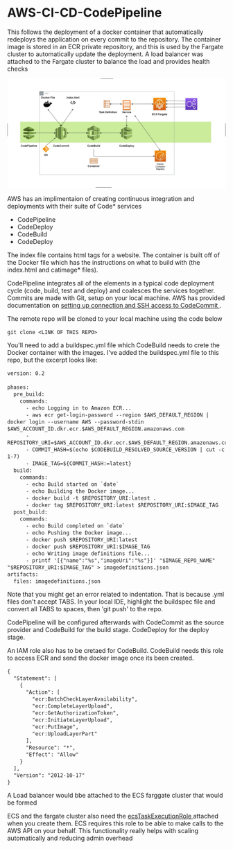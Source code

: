 # AWS-CI-CD-CodePipeline
This follows the deployment of a docker container that automatically redeploys the application on every commit to the repository. The container image is stored in an ECR private repository, and this is used by the Fargate cluster to automatically update the deployment. A load balancer was attached to the Fargate cluster to balance the load and provides health checks

![CI/CD](CI_CD.jpg)

AWS has an implimentaion of creating continuous integration and deployments with their suite of Code* services
- CodePipeline
- CodeDeploy
- CodeBuild
- CodeDeploy

The index file contains html tags for a website. The container is built off of the Docker file which has the instructions on what to build with (the index.html and catimage* files).

CodePipeline integrates all of the elements in a typical code deployment cycle (code, build, test and deploy) and coalesces the services together. Commits are made with Git, setup on your local machine. AWS has provided documentation on <a href = "https://docs.aws.amazon.com/codecommit/latest/userguide/setting-up-ssh-unixes.html"> setting up connection and SSH access to CodeCommit </a>.

The remote repo will be cloned to your local machine using the code below

```
git clone <LINK OF THIS REPO>
```

You'll need to add a buildspec.yml file which CodeBuild needs to crete the Docker container with the images. I've added the buildspec.yml file to this repo, but the excerpt looks like: 

```
version: 0.2

phases:
  pre_build:
	commands:
	  - echo Logging in to Amazon ECR...
	  - aws ecr get-login-password --region $AWS_DEFAULT_REGION | docker login --username AWS --password-stdin $AWS_ACCOUNT_ID.dkr.ecr.$AWS_DEFAULT_REGION.amazonaws.com
	  - REPOSITORY_URI=$AWS_ACCOUNT_ID.dkr.ecr.$AWS_DEFAULT_REGION.amazonaws.com/$IMAGE_REPO_NAME
	  - COMMIT_HASH=$(echo $CODEBUILD_RESOLVED_SOURCE_VERSION | cut -c 1-7)
	  - IMAGE_TAG=${COMMIT_HASH:=latest}
  build:
	commands:
	  - echo Build started on `date`
	  - echo Building the Docker image...          
	  - docker build -t $REPOSITORY_URI:latest .
	  - docker tag $REPOSITORY_URI:latest $REPOSITORY_URI:$IMAGE_TAG    
  post_build:
	commands:
	  - echo Build completed on `date`
	  - echo Pushing the Docker image...
	  - docker push $REPOSITORY_URI:latest
	  - docker push $REPOSITORY_URI:$IMAGE_TAG
	  - echo Writing image definitions file...
	  - printf '[{"name":"%s","imageUri":"%s"}]' "$IMAGE_REPO_NAME" "$REPOSITORY_URI:$IMAGE_TAG" > imagedefinitions.json
artifacts:
  files: imagedefinitions.json
```

Note that you might get an error related to indentation. That is because .yml files don't accept TABS. In your local IDE, highlight the buildspec file and convert all TABS to spaces, then 'git push' to the repo.

CodePipeline will be configured afterwards with CodeCommit as the source provider and CodeBuild for the build stage. CodeDeploy for the deploy stage. 

An IAM role also has to be cretaed for CodeBuild. CodeBuild needs this role to access ECR and send the docker image once its been created.

```
{
  "Statement": [
	{
	  "Action": [
		"ecr:BatchCheckLayerAvailability",
		"ecr:CompleteLayerUpload",
		"ecr:GetAuthorizationToken",
		"ecr:InitiateLayerUpload",
		"ecr:PutImage",
		"ecr:UploadLayerPart"
	  ],
	  "Resource": "*",
	  "Effect": "Allow"
	}
  ],
  "Version": "2012-10-17"
}
```

A Load balancer would bbe attached to the ECS farggate cluster that would be formed

ECS and the fargate cluster also need the <a href = "https://docs.aws.amazon.com/AmazonECS/latest/developerguide/task_execution_IAM_role.html"> ecsTaskExecutionRole </a> attached when you create them. ECS requires this role to be able to make calls to the AWS API on your behalf. This functionality really helps with scaling automatically and reducing admin overhead
